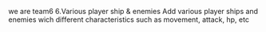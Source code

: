 we are team6
6.Various player ship & enemies
Add various player ships and enemies wich different characteristics such as movement, attack, hp, etc﻿﻿
